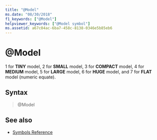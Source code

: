 ```yaml
---
title: "@Model"
ms.date: "08/30/2018"
f1_keywords: ["@Model"]
helpviewer_keywords: ["@Model symbol"]
ms.assetid: a67c04ac-6ba7-458c-8138-0346e5b85eb6
---
```

# @Model

1 for **TINY** model, 2 for **SMALL** model, 3 for **COMPACT** model, 4 for **MEDIUM** model, 5 for **LARGE** model, 6 for **HUGE** model, and 7 for **FLAT** model (numeric equate).

## Syntax

> @Model

## See also

- [Symbols Reference](../../assembler/masm/symbols-reference.md)
